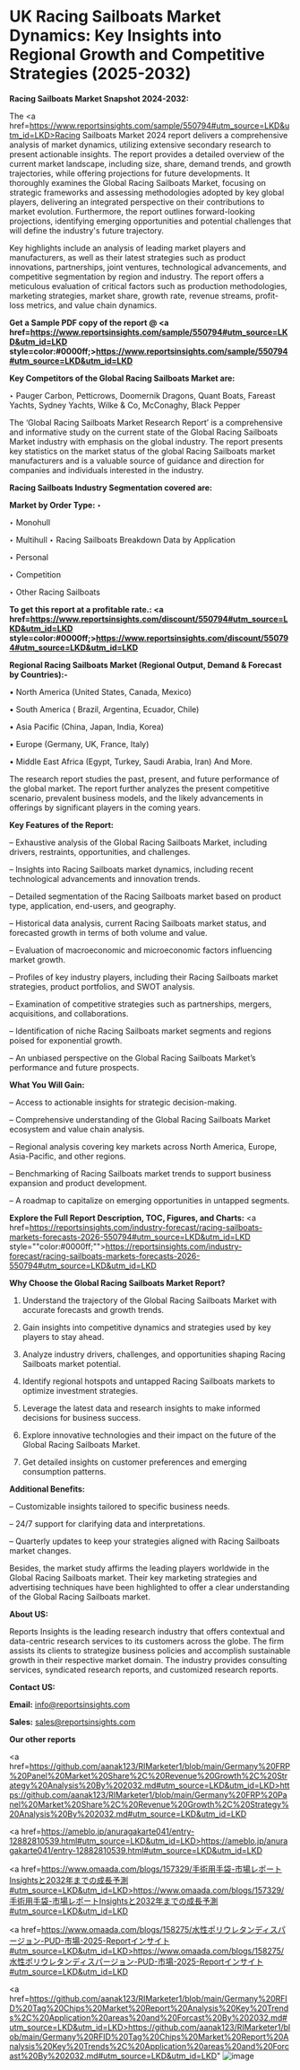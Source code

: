 # UK Racing Sailboats Market Dynamics: Key Insights into Regional Growth and Competitive Strategies (2025-2032)

<strong>Racing Sailboats Market Snapshot 2024-2032:</strong>

The <a href=https://www.reportsinsights.com/sample/550794#utm_source=LKD&utm_id=LKD>Racing Sailboats Market 2024 report</a> delivers a comprehensive analysis of market dynamics, utilizing extensive secondary research to present actionable insights. The report provides a detailed overview of the current market landscape, including size, share, demand trends, and growth trajectories, while offering projections for future developments. It thoroughly examines the Global Racing Sailboats Market, focusing on strategic frameworks and assessing methodologies adopted by key global players, delivering an integrated perspective on their contributions to market evolution. Furthermore, the report outlines forward-looking projections, identifying emerging opportunities and potential challenges that will define the industry's future trajectory.

Key highlights include an analysis of leading market players and manufacturers, as well as their latest strategies such as product innovations, partnerships, joint ventures, technological advancements, and competitive segmentation by region and industry. The report offers a meticulous evaluation of critical factors such as production methodologies, marketing strategies, market share, growth rate, revenue streams, profit-loss metrics, and value chain dynamics.

<strong>Get a Sample PDF copy of the report @ <a href=https://www.reportsinsights.com/sample/550794#utm_source=LKD&utm_id=LKD style=color:#0000ff;>https://www.reportsinsights.com/sample/550794#utm_source=LKD&utm_id=LKD</a></strong>

<strong>Key Competitors of the Global Racing Sailboats Market are:</strong>

‣ Pauger Carbon, Petticrows, Doomernik Dragons, Quant Boats, Fareast Yachts, Sydney Yachts, Wilke & Co, McConaghy, Black Pepper

The ‘Global Racing Sailboats Market Research Report’ is a comprehensive and informative study on the current state of the Global Racing Sailboats Market industry with emphasis on the global industry. The report presents key statistics on the market status of the global Racing Sailboats market manufacturers and is a valuable source of guidance and direction for companies and individuals interested in the industry.

<strong>Racing Sailboats Industry Segmentation covered are:</strong>

<strong>Market by Order Type: </strong>
‣ 

‣ Monohull

‣ Multihull
‣ Racing Sailboats Breakdown Data by Application

‣ Personal

‣ Competition

‣ Other
Racing Sailboats

<strong>To get this report at a profitable rate.: <a href=https://www.reportsinsights.com/discount/550794#utm_source=LKD&utm_id=LKD style=color:#0000ff;>https://www.reportsinsights.com/discount/550794#utm_source=LKD&utm_id=LKD</a></strong>

<strong>Regional Racing Sailboats Market (Regional Output, Demand &amp; Forecast by Countries):-</strong>

• North America (United States, Canada, Mexico)

• South America ( Brazil, Argentina, Ecuador, Chile)

• Asia Pacific (China, Japan, India, Korea)

• Europe (Germany, UK, France, Italy)

• Middle East Africa (Egypt, Turkey, Saudi Arabia, Iran) And More.

The research report studies the past, present, and future performance of the global market. The report further analyzes the present competitive scenario, prevalent business models, and the likely advancements in offerings by significant players in the coming years.

<strong>Key Features of the Report:</strong>

– Exhaustive analysis of the Global Racing Sailboats Market, including drivers, restraints, opportunities, and challenges.

– Insights into Racing Sailboats market dynamics, including recent technological advancements and innovation trends.

– Detailed segmentation of the Racing Sailboats market based on product type, application, end-users, and geography.

– Historical data analysis, current Racing Sailboats market status, and forecasted growth in terms of both volume and value.

– Evaluation of macroeconomic and microeconomic factors influencing market growth.

– Profiles of key industry players, including their Racing Sailboats market strategies, product portfolios, and SWOT analysis.

– Examination of competitive strategies such as partnerships, mergers, acquisitions, and collaborations.

– Identification of niche Racing Sailboats market segments and regions poised for exponential growth.

– An unbiased perspective on the Global Racing Sailboats Market’s performance and future prospects.

<strong>What You Will Gain:</strong>

– Access to actionable insights for strategic decision-making.

– Comprehensive understanding of the Global Racing Sailboats Market ecosystem and value chain analysis.

– Regional analysis covering key markets across North America, Europe, Asia-Pacific, and other regions.

– Benchmarking of Racing Sailboats market trends to support business expansion and product development.

– A roadmap to capitalize on emerging opportunities in untapped segments.

<strong>Explore the Full Report Description, TOC, Figures, and Charts:</strong>
<a href=https://reportsinsights.com/industry-forecast/racing-sailboats-markets-forecasts-2026-550794#utm_source=LKD&utm_id=LKD style=""color:#0000ff;"">https://reportsinsights.com/industry-forecast/racing-sailboats-markets-forecasts-2026-550794#utm_source=LKD&utm_id=LKD</a>

<strong>Why Choose the Global Racing Sailboats Market Report?</strong>

1. Understand the trajectory of the Global Racing Sailboats Market with accurate forecasts and growth trends.

2. Gain insights into competitive dynamics and strategies used by key players to stay ahead.

3. Analyze industry drivers, challenges, and opportunities shaping Racing Sailboats market potential.

4. Identify regional hotspots and untapped Racing Sailboats markets to optimize investment strategies.

5. Leverage the latest data and research insights to make informed decisions for business success.

6. Explore innovative technologies and their impact on the future of the Global Racing Sailboats Market.

7. Get detailed insights on customer preferences and emerging consumption patterns.

<strong>Additional Benefits:</strong>

– Customizable insights tailored to specific business needs.

– 24/7 support for clarifying data and interpretations.

– Quarterly updates to keep your strategies aligned with Racing Sailboats market changes.

Besides, the market study affirms the leading players worldwide in the Global Racing Sailboats market. Their key marketing strategies and advertising techniques have been highlighted to offer a clear understanding of the Global Racing Sailboats market.

<strong><strong>About US</strong>:</strong>

Reports Insights is the leading research industry that offers contextual and data-centric research services to its customers across the globe. The firm assists its clients to strategize business policies and accomplish sustainable growth in their respective market domain. The industry provides consulting services, syndicated research reports, and customized research reports.

<strong>Contact US:</strong>

<p class=><b>Email:</b> <a href=mailto:info@reportsinsights.com>info@reportsinsights.com</a></p>
<p class=><b>Sales:</b> <a href=mailto:sales@reportsinsights.com>sales@reportsinsights.com</a></p>

<strong>Our other reports</strong>

<a href=https://github.com/aanak123/RIMarketer1/blob/main/Germany%20FRP%20Panel%20Market%20Share%2C%20Revenue%20Growth%2C%20Strategy%20Analysis%20By%202032.md#utm_source=LKD&utm_id=LKD>https://github.com/aanak123/RIMarketer1/blob/main/Germany%20FRP%20Panel%20Market%20Share%2C%20Revenue%20Growth%2C%20Strategy%20Analysis%20By%202032.md#utm_source=LKD&utm_id=LKD</a>

<a href=https://ameblo.jp/anuragakarte041/entry-12882810539.html#utm_source=LKD&utm_id=LKD>https://ameblo.jp/anuragakarte041/entry-12882810539.html#utm_source=LKD&utm_id=LKD</a>

<a href=https://www.omaada.com/blogs/157329/手術用手袋-市場レポートInsightsと2032年までの成長予測#utm_source=LKD&utm_id=LKD>https://www.omaada.com/blogs/157329/手術用手袋-市場レポートInsightsと2032年までの成長予測#utm_source=LKD&utm_id=LKD</a>

<a href=https://www.omaada.com/blogs/158275/水性ポリウレタンディスパージョン-PUD-市場-2025-Reportインサイト#utm_source=LKD&utm_id=LKD>https://www.omaada.com/blogs/158275/水性ポリウレタンディスパージョン-PUD-市場-2025-Reportインサイト#utm_source=LKD&utm_id=LKD</a>

<a href=https://github.com/aanak123/RIMarketer1/blob/main/Germany%20RFID%20Tag%20Chips%20Market%20Report%20Analysis%20Key%20Trends%2C%20Application%20areas%20and%20Forcast%20By%202032.md#utm_source=LKD&utm_id=LKD>https://github.com/aanak123/RIMarketer1/blob/main/Germany%20RFID%20Tag%20Chips%20Market%20Report%20Analysis%20Key%20Trends%2C%20Application%20areas%20and%20Forcast%20By%202032.md#utm_source=LKD&utm_id=LKD</a>"
![image](https://github.com/user-attachments/assets/355e835a-2f51-488e-bb31-d71ff140cab8)
